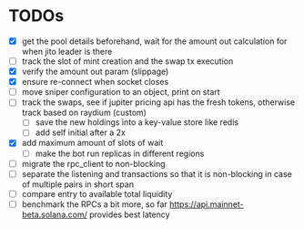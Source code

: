 # TODOs

* [x] get the pool details beforehand, wait for the amount out calculation for when jito leader is there
* [ ] track the slot of mint creation and the swap tx execution
* [x] verify the amount out param (slippage)
* [x] ensure re-connect when socket closes
* [ ] move sniper configuration to an object, print on start
* [ ] track the swaps, see if jupiter pricing api has the fresh tokens, otherwise track based on raydium (custom)
  * [ ] save the new holdings into a key-value store like redis
  * [ ] add self initial after a 2x
* [x] add maximum amount of slots of wait
  * [ ] make the bot run replicas in different regions
* [ ] migrate the rpc_client to non-blocking
* [ ] separate the listening and transactions so that it is non-blocking in case of multiple pairs in short span
* [ ] compare entry to available total liquidity
* [ ] benchmark the RPCs a bit more, so far <https://api.mainnet-beta.solana.com/> provides best latency